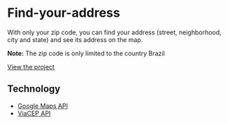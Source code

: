 # Find-your-address

With only your zip code, you can find your address (street, neighborhood, city and state) and see its address on the map.

**Note:** The zip code is only limited to the country Brazil

[View the project](https://mauriciomutte.github.io/Find-your-address/)

## Technology

- [Google Maps API](https://developers.google.com/maps/)
- [ViaCEP API](https://viacep.com.br/)
